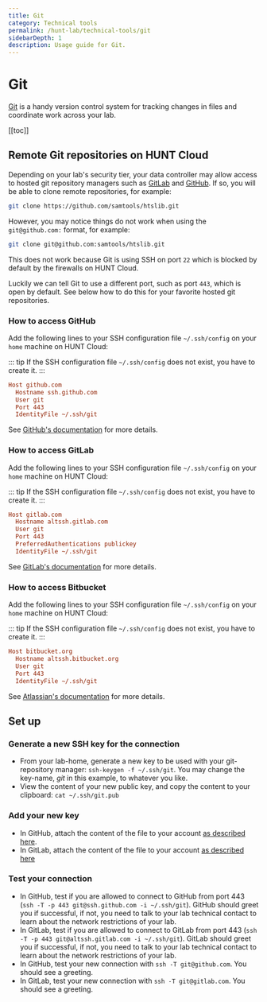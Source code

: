 ```yaml
---
title: Git
category: Technical tools
permalink: /hunt-lab/technical-tools/git
sidebarDepth: 1
description: Usage guide for Git.
---
```


# Git

[Git](https://git-scm.com/) is a handy version control system for tracking changes in files and coordinate work across your lab.

[[toc]]

## Remote Git repositories on HUNT Cloud

Depending on your lab's security tier, your data controller may allow access to hosted git repository managers such as [GitLab](https://gitlab.com/) and [GitHub](https://github.com/).
If so, you will be able to clone remote repositories, for example:

```bash
git clone https://github.com/samtools/htslib.git
```

However, you may notice things do not work when using the `git@github.com:` format, for example:

```bash
git clone git@github.com:samtools/htslib.git
```

This does not work because Git is using SSH on port `22` which is blocked by default by the firewalls on HUNT Cloud.

Luckily we can tell Git to use a different port, such as port `443`, which is open by default. See below how to do this for your favorite hosted git repositories.

### How to access GitHub

Add the following lines to your SSH configuration file `~/.ssh/config` on your `home` machine on HUNT Cloud:

::: tip
If the SSH configuration file `~/.ssh/config` does not exist, you have to create it.
:::

```ini
Host github.com
  Hostname ssh.github.com
  User git
  Port 443
  IdentityFile ~/.ssh/git
```

See [GitHub's documentation](https://docs.github.com/en/authentication/troubleshooting-ssh/using-ssh-over-the-https-port) for more details.

### How to access GitLab

Add the following lines to your SSH configuration file `~/.ssh/config` on your `home` machine on HUNT Cloud:

::: tip
If the SSH configuration file `~/.ssh/config` does not exist, you have to create it.
:::

```ini
Host gitlab.com
  Hostname altssh.gitlab.com
  User git
  Port 443
  PreferredAuthentications publickey
  IdentityFile ~/.ssh/git
```

See [GitLab's documentation](https://docs.gitlab.com/ee/user/gitlab_com/#alternative-ssh-port) for more details.

### How to access Bitbucket

Add the following lines to your SSH configuration file `~/.ssh/config` on your `home` machine on HUNT Cloud:

::: tip
If the SSH configuration file `~/.ssh/config` does not exist, you have to create it.
:::

```ini
Host bitbucket.org
  Hostname altssh.bitbucket.org
  User git
  Port 443
  IdentityFile ~/.ssh/git
```

See [Atlassian's documentation](https://support.atlassian.com/bitbucket-cloud/docs/troubleshoot-ssh-issues/#If-port-22-is-blocked) for more details.

## Set up

### Generate a new SSH key for the connection

- From your lab-home, generate a new key to be used with your git-repository manager: `ssh-keygen -f ~/.ssh/git`. You may change the key-name, _git_ in this example, to whatever you like.
- View the content of your new public key, and copy the content to your clipboard: `cat ~/.ssh/git.pub`

### Add your new key

- In GitHub, attach the content of the file to your account [as described here](https://help.github.com/articles/adding-a-new-ssh-key-to-your-github-account/).
- In GitLab, attach the content of the file to your account [as described here](https://docs.gitlab.com/ee/gitlab-basics/create-your-ssh-keys.html)

### Test your connection

- In GitHub, test if you are allowed to connect to GitHub from port 443 (`ssh -T -p 443 git@ssh.github.com -i ~/.ssh/git`). GitHub should greet you if successful, if not, you need to talk to your lab technical contact to learn about the network restrictions of your lab.
- In GitLab, test if you are allowed to connect to GitLab from port 443 (`ssh -T -p 443 git@altssh.gitlab.com -i ~/.ssh/git`). GitLab should greet you if successful, if not, you need to talk to your lab technical contact to learn about the network restrictions of your lab.
- In GitHub, test your new connection with `ssh -T git@github.com`. You should see a greeting.
- In GitLab, test your new connection with `ssh -T git@gitlab.com`. You should see a greeting.
